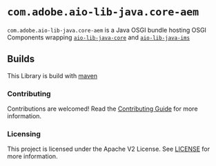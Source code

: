 # `com.adobe.aio-lib-java.core-aem`

`com.adobe.aio-lib-java.core-aem` is a Java OSGI bundle hosting OSGI Components wrapping [`aio-lib-java-core`](../core) and [`aio-lib-java-ims`](../ims)

## Builds

This Library is build with [maven](https://maven.apache.org/)

### Contributing

Contributions are welcomed! Read the [Contributing Guide](../.github/CONTRIBUTING.md) for more
information.

### Licensing

This project is licensed under the Apache V2 License. See [LICENSE](../LICENSE.md) for more
information.


